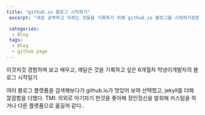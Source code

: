 ```yaml
---
title: "github.io 블로그 시작하기"
 excerpt: "새로 공부하고 익히는 것들을 기록하기 위해 github.io 블로그를 시작하기로했다."

 categories:
  - Blog
 tags:
  - Blog
  - github page
---
```

이것저것 경험하며 보고 배우고, 깨달은 것을 기록하고 싶은 6개월차 막냉이개발자의 블로그 시작일기

여러 블로그 플랫폼을 검색해보다가 github.io가 멋있어 보여 선택했고, jekyll를 더해 깔끔함을 더했다.
TMI: 의외로 아기자기 한것을 좋아해 장인정신을 발휘해 커스텀을 하거나 다른 플랫폼으로 옮길꺼 같다..
